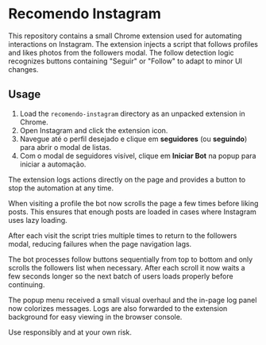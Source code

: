 # Recomendo Instagram

This repository contains a small Chrome extension used for automating interactions on Instagram. The extension injects a script that follows profiles and likes photos from the followers modal. The follow detection logic recognizes buttons containing "Seguir" or "Follow" to adapt to minor UI changes.

## Usage

1. Load the `recomendo-instagram` directory as an unpacked extension in Chrome.
2. Open Instagram and click the extension icon.
3. Navegue até o perfil desejado e clique em **seguidores** (ou **seguindo**) para abrir o modal de listas.
4. Com o modal de seguidores visível, clique em **Iniciar Bot** na popup para iniciar a automação.

The extension logs actions directly on the page and provides a button to stop the automation at any time.

When visiting a profile the bot now scrolls the page a few times before liking
posts. This ensures that enough posts are loaded in cases where Instagram uses
lazy loading.

After each visit the script tries multiple times to return to the followers
modal, reducing failures when the page navigation lags.

The bot processes follow buttons sequentially from top to bottom and only
scrolls the followers list when necessary. After each scroll it now waits a few
seconds longer so the next batch of users loads properly before continuing.

The popup menu received a small visual overhaul and the in-page log panel now
colorizes messages. Logs are also forwarded to the extension background for easy
viewing in the browser console.

Use responsibly and at your own risk.
